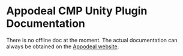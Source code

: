 # Appodeal CMP Unity Plugin Documentation

There is no offline doc at the moment. The actual documentation can always be obtained on the
[Appodeal website](https://docs.appodeal.com/unity/data-protection/gdpr-and-ccpa).
